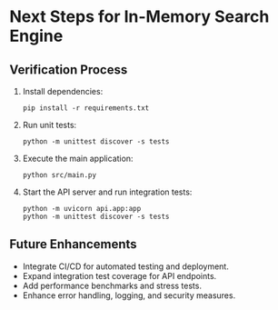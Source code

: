# Next Steps for In-Memory Search Engine

## Verification Process
1. Install dependencies:
   ```
   pip install -r requirements.txt
   ```
2. Run unit tests:
   ```
   python -m unittest discover -s tests
   ```
3. Execute the main application:
   ```
   python src/main.py
   ```
4. Start the API server and run integration tests:
   ```
   python -m uvicorn api.app:app
   python -m unittest discover -s tests
   ```

## Future Enhancements
- Integrate CI/CD for automated testing and deployment.
- Expand integration test coverage for API endpoints.
- Add performance benchmarks and stress tests.
- Enhance error handling, logging, and security measures.
